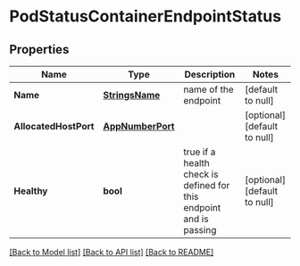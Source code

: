 # PodStatusContainerEndpointStatus

## Properties
Name | Type | Description | Notes
------------ | ------------- | ------------- | -------------
**Name** | [**StringsName**](strings.Name.md) | name of the endpoint | [default to null]
**AllocatedHostPort** | [**AppNumberPort**](app.number.Port.md) |  | [optional] [default to null]
**Healthy** | **bool** | true if a health check is defined for this endpoint and is passing | [optional] [default to null]

[[Back to Model list]](../README.md#documentation-for-models) [[Back to API list]](../README.md#documentation-for-api-endpoints) [[Back to README]](../README.md)


